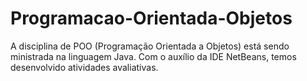 # Programacao-Orientada-Objetos
A disciplina de POO (Programação Orientada a Objetos) está sendo ministrada na linguagem Java. Com o auxílio da IDE NetBeans, temos desenvolvido atividades avaliativas. 
